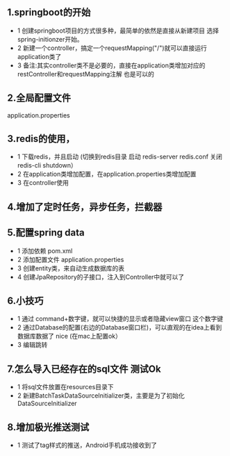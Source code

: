 ## 1.springboot的开始
* 1 创建springboot项目的方式很多种，最简单的依然是直接从新建项目 选择spring-initionzer开始。
* 2 新建一个controller，搞定一个requestMapping("/")就可以直接运行application类了
* 3 备注:其实controller类不是必要的，直接在application类增加对应的restController和requestMapping注解 也是可以的

## 2.全局配置文件
application.properties


## 3.redis的使用，
* 1 下载redis，并且启动 (切换到redis目录 启动 redis-server redis.conf  关闭 redis-cli shutdown）
* 2 在application类增加配置，在application.properties类增加配置
* 3 在controller使用


## 4.增加了定时任务，异步任务，拦截器


## 5.配置spring data
* 1 添加依赖 pom.xml
* 2 添加配置文件 application.properties
* 3 创建entity类，来自动生成数据库的表
* 4 创建JpaRepository的子接口，注入到Controller中就可以了


## 6.小技巧
* 1 通过 command+数字键，就可以快捷的显示或者隐藏view窗口 这个数字键
* 2 通过Database的配置(右边的Database窗口栏)，可以直观的在idea上看到数据库数据了 nice (在mac上配置ok）
* 3 编辑跳转


## 7.怎么导入已经存在的sql文件 测试Ok
* 1 将sql文件放置在resources目录下
* 2 新建BatchTaskDataSourceInitializer类，主要是为了初始化DataSourceInitializer


## 8.增加极光推送测试
* 1 测试了tag样式的推送，Android手机成功接收到了